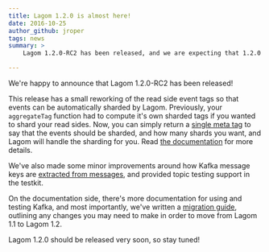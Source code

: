 ```yaml
---
title: Lagom 1.2.0 is almost here!
date: 2016-10-25
author_github: jroper
tags: news
summary: >
    Lagom 1.2.0-RC2 has been released, and we are expecting that 1.2.0 will be released any day now!

---
```


We're happy to announce that Lagom 1.2.0-RC2 has been released!

This release has a small reworking of the read side event tags so that events can be automatically sharded by Lagom. Previously, your `aggregateTag` function had to compute it's own sharded tags if you wanted to shard your read sides. Now, you can simply return a [single meta tag](/documentation/1.2.x/java/api/index.html?com/lightbend/lagom/javadsl/persistence/AggregateEventTag.html#sharded-java.lang.Class-int-) to say that the events should be sharded, and how many shards you want, and Lagom will handle the sharding for you. Read [the documentation](/documentation/1.2.x/java/ReadSide.html#event-tags) for more details.

We've also made some minor improvements around how Kafka message keys are [extracted from messages](/documentation/1.2.x/java/MessageBrokerApi.html#Partitioning-topics), and provided topic testing support in the testkit.

On the documentation side, there's more documentation for using and testing Kafka, and most importantly, we've written a [migration guide](/documentation/1.2.x/java/Migration12.html), outlining any changes you may need to make in order to move from Lagom 1.1 to Lagom 1.2.

Lagom 1.2.0 should be released very soon, so stay tuned!

